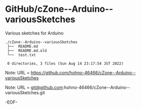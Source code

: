 # GitHub/cZone--Arduino--variousSketches

Various sketches for Arduino

    ./cZone--Arduino--variousSketches
     ├──  README.md
     ├──  README.md.old
     └──  test.txt
     
     0 directories, 3 files (Sun Aug 14 23:17:54 JST 2022)


Note: URL = https://github.com/hohno-46466/cZone--Arduino--variousSketches

Note: URL = git@github.com:hohno-46466/cZone--Arduino--variousSketches.git

-EOF-
